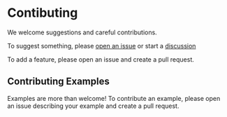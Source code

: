 # Contibuting

We welcome suggestions and careful contributions.

To suggest something, please [open an issue](https://github.com/PowerShellWeb/Font/issues) or start a [discussion](https://github.com/PowerShellWeb/Font/discussion)

To add a feature, please open an issue and create a pull request.

## Contributing Examples

Examples are more than welcome!  To contribute an example, please open an issue describing your example and create a pull request.
